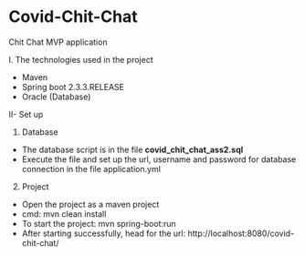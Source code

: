 # Covid-Chit-Chat
Chit Chat MVP application

I. The technologies used in the project
- Maven
- Spring boot 2.3.3.RELEASE 
- Oracle (Database)

II- Set up
1. Database
  - The database script is in the file <b>covid_chit_chat_ass2.sql</b>
  - Execute the file and set up the url, username and password for database connection in the file application.yml
  
2. Project
  - Open the project as a maven project
  - cmd: mvn clean install
  - To start the project: mvn spring-boot:run
  - After starting successfully, head for the url: http://localhost:8080/covid-chit-chat/
